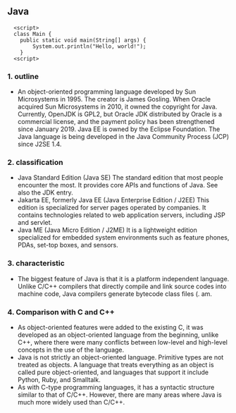## Java
~~~
  <script>
  class Main {
    public static void main(String[] args) {
        System.out.println("Hello, world!");
    }
  <script>
~~~

### 1. outline

- An object-oriented programming language developed by Sun Microsystems in 1995. The creator is James Gosling. When Oracle acquired Sun Microsystems in 2010, it owned the copyright for Java. Currently, OpenJDK is GPL2, but Oracle JDK distributed by Oracle is a commercial license, and the payment policy has been strengthened since January 2019. Java EE is owned by the Eclipse Foundation. The Java language is being developed in the Java Community Process (JCP) since J2SE 1.4.

### 2. classification

- Java Standard Edition (Java SE)
The standard edition that most people encounter the most. It provides core APIs and functions of Java. See also the JDK entry.
- Jakarta EE, formerly Java EE (Java Enterprise Edition / J2EE)
This edition is specialized for server pages operated by companies. It contains technologies related to web application servers, including JSP and servlet.
- Java ME (Java Micro Edition / J2ME)
It is a lightweight edition specialized for embedded system environments such as feature phones, PDAs, set-top boxes, and sensors.

### 3. characteristic

- The biggest feature of Java is that it is a platform independent language. Unlike C/C++ compilers that directly compile and link source codes into machine code, Java compilers generate bytecode class files (. am.


### 4. Comparison with C and C++
- As object-oriented features were added to the existing C, it was developed as an object-oriented language from the beginning, unlike C++, where there were many conflicts between low-level and high-level concepts in the use of the language.
- Java is not strictly an object-oriented language. Primitive types are not treated as objects. A language that treats everything as an object is called pure object-oriented, and languages ​​that support it include Python, Ruby, and Smalltalk.
- As with C-type programming languages, it has a syntactic structure similar to that of C/C++. However, there are many areas where Java is much more widely used than C/C++.

